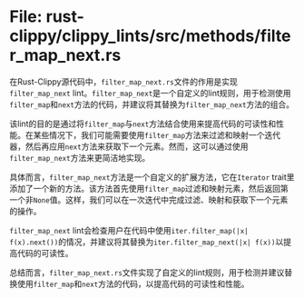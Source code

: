 # File: rust-clippy/clippy_lints/src/methods/filter_map_next.rs

在Rust-Clippy源代码中，`filter_map_next.rs`文件的作用是实现`filter_map_next` lint。`filter_map_next`是一个自定义的lint规则，用于检测使用`filter_map`和`next`方法的代码，并建议将其替换为`filter_map_next`方法的组合。

该lint的目的是通过将`filter_map`与`next`方法结合使用来提高代码的可读性和性能。在某些情况下，我们可能需要使用`filter_map`方法来过滤和映射一个迭代器，然后再应用`next`方法来获取下一个元素。然而，这可以通过使用`filter_map_next`方法来更简洁地实现。

具体而言，`filter_map_next`方法是一个自定义的扩展方法，它在`Iterator` trait里添加了一个新的方法。该方法首先使用`filter_map`过滤和映射元素，然后返回第一个非`None`值。这样，我们可以在一次迭代中完成过滤、映射和获取下一个元素的操作。

`filter_map_next` lint会检查用户在代码中使用`iter.filter_map(|x| f(x).next())`的情况，并建议将其替换为`iter.filter_map_next(|x| f(x))`以提高代码的可读性。

总结而言，`filter_map_next.rs`文件实现了自定义的lint规则，用于检测并建议替换使用`filter_map`和`next`方法的代码，以提高代码的可读性和性能。

